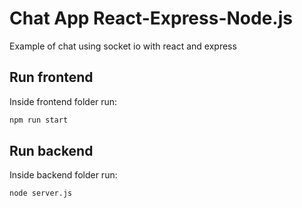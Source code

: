 # Chat App React-Express-Node.js
Example of chat using socket io with react and express

## Run frontend
Inside frontend folder run:
```sh
npm run start
```

## Run backend
Inside backend folder run:
```sh
node server.js
```